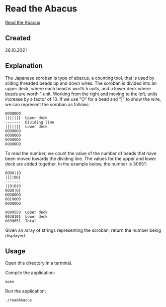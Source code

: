 # Read the Abacus
[Read the Abacus](https://edabit.com/challenge/oyueonWr7h4S24nwm)

## Created
26.10.2021

## Explanation
The Japanese soroban is type of abacus, a counting tool, that is used by sliding threaded beads up and down wires. The soroban is divided into an upper deck, where each bead is worth 5 units, and a lower deck where beads are worth 1 unit. Working from the right and moving to the left, units increase by a factor of 10. If we use "O" for a bead and "|" to show the wire, we can represent the soroban as follows:

```
OOOOOOO
|||||||  Upper deck
-------  Dividing line
|||||||  Lower deck
OOOOOOO
OOOOOOO
OOOOOOO
OOOOOOO
```

To read the number, we count the value of the number of beads that have been moved towards the dividing line. The values for the upper and lower deck are added together. In the example below, the number is 30651:

```
OOOO||O
||||OO|
-------
||O|O|O
OOOO|O|
OOOOOOO
OO|OOOO
OOOOOOO

0000550  Upper deck
0030101  Lower deck
0030651  Total
```

Given an array of strings representing the soroban, return the number being displayed.

## Usage
Open this directory in a terminal.

Compile the application:

```shell
make
```

Run the application:

```shell
./readAbacus
```

